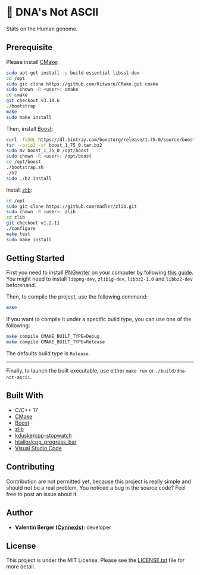 # 🧬 DNA's Not ASCII

Stats on the Human genome.

## Prerequisite

Please install [CMake][cmake]:

```bash
sudo apt-get install -y build-essential libssl-dev
cd /opt
sudo git clone https://github.com/Kitware/CMake.git cmake
sudo chown -R <user>: cmake
cd cmake
git checkout v3.18.6
./bootstrap
make
sudo make install
```

Then, install [Boost][boost]:

```bash
curl -fsSOL https://dl.bintray.com/boostorg/release/1.75.0/source/boost_1_75_0.tar.bz2
tar --bzip2 -xf boost_1_75_0.tar.bz2
sudo mv boost_1_75_0 /opt/boost
sudo chown -R <user>: /opt/boost
cd /opt/boost
./bootstrap.sh
./b2
sudo ./b2 install
```

Install [zlib][zlib]:

```bash
cd /opt
sudo git clone https://github.com/madler/zlib.git
sudo chown -R <user>: zlib
cd zlib
git checkout v1.2.11
./configure
make test
sudo make install
```

## Getting Started

First you need to install [PNGwriter](https://github.com/pngwriter/pngwriter) on your computer by following [this guide](https://github.com/pngwriter/pngwriter#installation).
You might need to install `libpng-dev`, `zlib1g-dev`, `libbz2-1.0` and `libbz2-dev` beforehand.

Then, to compile the project, use the following command:

```bash
make
```

If you want to compile it under a specific build type, you can use one of the following:

```bash
make compile CMAKE_BUILT_TYPE=Debug
make compile CMAKE_BUILT_TYPE=Release
```

The defaults build type is `Release`.

---

Finally, to launch the built executable, use either `make run` or `./build/dna-not-ascii`.


## Built With

* C/C++ 17
* [CMake][cmake]
* [Boost][boost]
* [zlib][zlib]
* [kduske/cpp-stopwatch][kduske-cpp-stopwatch]
* [htailor/cpp_progress_bar][htailor-cpp_progress_bar]
* [Visual Studio Code][vscode]

## Contributing

Contribution are not permitted yet, because this project is
really simple and should not be a real problem. You noticed a bug
in the source code? Feel free to post an issue
about it.

## Author

* **Valentin Berger ([Cynnexis](https://github.com/Cynnexis)):** developer

## License

This project is under the MIT License.
Please see the [LICENSE.txt](https://github.com/Cynnexis/dna-not-ascii/blob/master/LICENSE.txt)
file for more detail.

[cmake]: https://cmake.org/install/
[boost]: https://www.boost.org/
[zlib]: http://zlib.net/
[kduske-cpp-stopwatch]: https://github.com/kduske/cpp-stopwatch
[htailor-cpp_progress_bar]: https://github.com/htailor/cpp_progress_bar
[vscode]: https://code.visualstudio.com/
